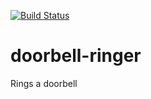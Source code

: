 [![Build Status](https://travis-ci.org/atesgoral/doorbell-ringer.svg?branch=master)](https://travis-ci.org/atesgoral/doorbell-ringer)

# doorbell-ringer
Rings a doorbell
